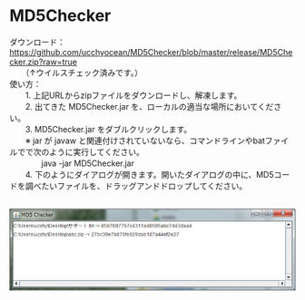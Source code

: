 MD5Checker
==========

ダウンロード：https://github.com/ucchyocean/MD5Checker/blob/master/release/MD5Checker.zip?raw=true<br />
　　（↑ウイルスチェック済みです。）<br />
使い方：<br />
　　1. 上記URLからzipファイルをダウンロードし、解凍します。<br />
　　2. 出てきた MD5Checker.jar を、ローカルの適当な場所においてください。<br />
　　3. MD5Checker.jar をダブルクリックします。<br />
　　※ jar が javaw と関連付けされていないなら、コマンドラインやbatファイルでで次のように実行してください。<br>
　　　　java -jar MD5Checker.jar<br />
　　4. 下のようにダイアログが開きます。開いたダイアログの中に、MD5コードを調べたいファイルを、ドラッグアンドドロップしてください。<br />
<br />

<img src="https://github.com/ucchyocean/MD5Checker/blob/master/release/screenshot.png?raw=true">
